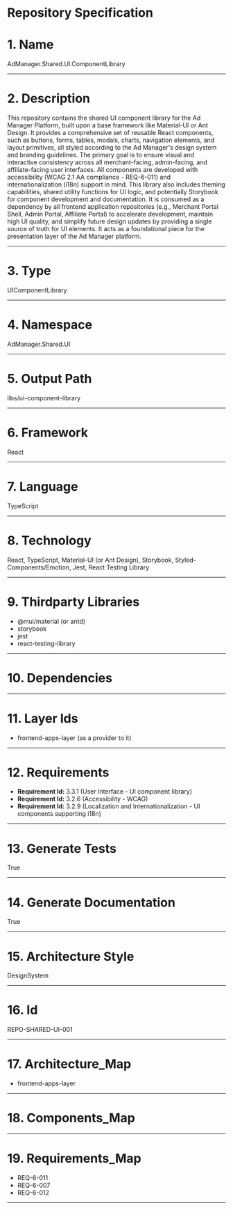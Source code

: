 # Repository Specification

# 1. Name
AdManager.Shared.UI.ComponentLibrary


---

# 2. Description
This repository contains the shared UI component library for the Ad Manager Platform, built upon a base framework like Material-UI or Ant Design. It provides a comprehensive set of reusable React components, such as buttons, forms, tables, modals, charts, navigation elements, and layout primitives, all styled according to the Ad Manager's design system and branding guidelines. The primary goal is to ensure visual and interactive consistency across all merchant-facing, admin-facing, and affiliate-facing user interfaces. All components are developed with accessibility (WCAG 2.1 AA compliance - REQ-6-011) and internationalization (i18n) support in mind. This library also includes theming capabilities, shared utility functions for UI logic, and potentially Storybook for component development and documentation. It is consumed as a dependency by all frontend application repositories (e.g., Merchant Portal Shell, Admin Portal, Affiliate Portal) to accelerate development, maintain high UI quality, and simplify future design updates by providing a single source of truth for UI elements. It acts as a foundational piece for the presentation layer of the Ad Manager platform.


---

# 3. Type
UIComponentLibrary


---

# 4. Namespace
AdManager.Shared.UI


---

# 5. Output Path
libs/ui-component-library


---

# 6. Framework
React


---

# 7. Language
TypeScript


---

# 8. Technology
React, TypeScript, Material-UI (or Ant Design), Storybook, Styled-Components/Emotion, Jest, React Testing Library


---

# 9. Thirdparty Libraries

- @mui/material (or antd)
- storybook
- jest
- react-testing-library


---

# 10. Dependencies



---

# 11. Layer Ids

- frontend-apps-layer (as a provider to it)


---

# 12. Requirements

- **Requirement Id:** 3.3.1 (User Interface - UI component library)  
- **Requirement Id:** 3.2.6 (Accessibility - WCAG)  
- **Requirement Id:** 3.2.9 (Localization and Internationalization - UI components supporting i18n)  


---

# 13. Generate Tests
True


---

# 14. Generate Documentation
True


---

# 15. Architecture Style
DesignSystem


---

# 16. Id
REPO-SHARED-UI-001


---

# 17. Architecture_Map

- frontend-apps-layer


---

# 18. Components_Map



---

# 19. Requirements_Map

- REQ-6-011
- REQ-6-007
- REQ-6-012


---

